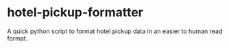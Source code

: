 # hotel-pickup-formatter
A quick python script to format hotel pickup data in an easier to human read format.
